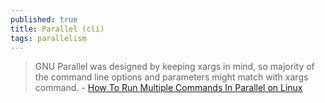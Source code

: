 ```yaml
---
published: true
title: Parallel (cli)
tags: parallelism
---
```

> GNU Parallel was designed by keeping xargs in mind, so majority of the command line options and parameters might match with xargs command. - [How To Run Multiple Commands In Parallel on Linux](https://www.slashroot.in/how-run-multiple-commands-parallel-linux)
